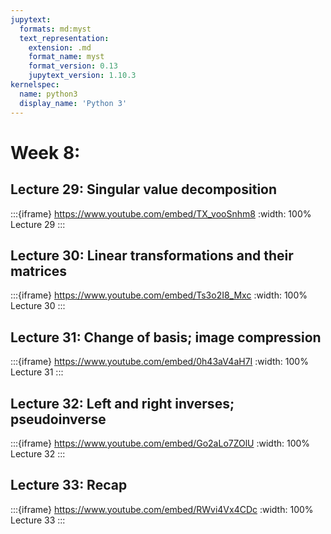 ```yaml
---
jupytext:
  formats: md:myst
  text_representation:
    extension: .md
    format_name: myst
    format_version: 0.13
    jupytext_version: 1.10.3
kernelspec:
  name: python3
  display_name: 'Python 3'
---
```


# Week 8: 

## Lecture 29: Singular value decomposition

:::{iframe} https://www.youtube.com/embed/TX_vooSnhm8
:width: 100%
Lecture 29
:::

## Lecture 30: Linear transformations and their matrices

:::{iframe} https://www.youtube.com/embed/Ts3o2I8_Mxc
:width: 100%
Lecture 30
:::

## Lecture 31: Change of basis; image compression

:::{iframe} https://www.youtube.com/embed/0h43aV4aH7I
:width: 100%
Lecture 31
:::

## Lecture 32: Left and right inverses; pseudoinverse

:::{iframe} https://www.youtube.com/embed/Go2aLo7ZOlU
:width: 100%
Lecture 32
:::

## Lecture 33: Recap

:::{iframe} https://www.youtube.com/embed/RWvi4Vx4CDc
:width: 100%
Lecture 33
:::